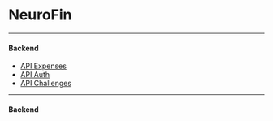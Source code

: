 # NeuroFin

---

#### Backend
- [ API Expenses ](#https://github.com/RayanKhairullah/CapstoneBE.git)
- [ API Auth ](#)
- [ API Challenges ](#)

---
  
#### Backend
